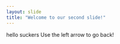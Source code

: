 ```yaml
---
layout: slide
title: "Welcome to our second slide!"
---
```

hello suckers
Use the left arrow to go back!
